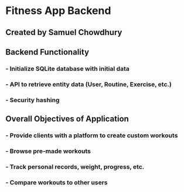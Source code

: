 # Fitness App Backend

## Created by Samuel Chowdhury

## Backend Functionality

### - Initialize SQLite database with initial data
### - API to retrieve entity data (User, Routine, Exercise, etc.)
### - Security hashing

## Overall Objectives of Application

### - Provide clients with a platform to create custom workouts
### - Browse pre-made workouts
### - Track personal records, weight, progress, etc.
### - Compare workouts to other users